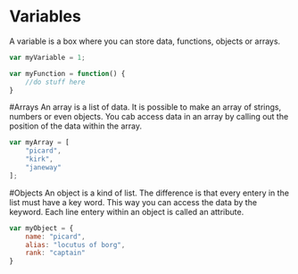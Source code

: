 # Variables
A variable is a box where you can store data, functions, objects
or arrays.

```javascript
var myVariable = 1;

var myFunction = function() {
	//do stuff here
}
```

#Arrays
An array is a list of data. It is possible to make an array
of strings, numbers or even objects. You cab access data in
an array by calling out the position of the data within the array.

```javascript
var myArray = [
	"picard",
	"kirk",
	"janeway"
];

```

#Objects
An object is a kind of list. The difference is
that every entery in the list must have a key word. This way 
you can access the data by the keyword. Each line entery within
an object is called an attribute. 

```javascript
var myObject = {
	name: "picard",
	alias: "locutus of borg",
	rank: "captain"
}  
```